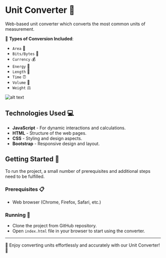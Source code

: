 # Unit Converter 🔄

Web-based unit converter which converts the most common units of measurement. 

🔹 **Types of Conversion Included**:
- `Area` 📏
- `Bits/Bytes` 💾
- `Currency` 💰
- `Energy` 🔋
- `Length` 📐
- `Time` ⏰
- `Volume` 🥛
- `Weight` ⚖️

![alt text](Resources/Screenshots/home_page.png "Home Page")

## Technologies Used 💻

+ **JavaScript** - For dynamic interactions and calculations.
+ **HTML** - Structure of the web pages.
+ **CSS** - Styling and design aspects.
+ **Bootstrap** - Responsive design and layout.

## Getting Started 🚀

To run the project, a small number of prerequisites and additional steps need to be fulfilled.

### Prerequisites 📋

+ Web browser (Chrome, Firefox, Safari, etc.)

### Running 🏃

+ Clone the project from GitHub repository.
+ Open `index.html` file in your browser to start using the converter.

---

🌟 Enjoy converting units effortlessly and accurately with our Unit Converter! 🌟

